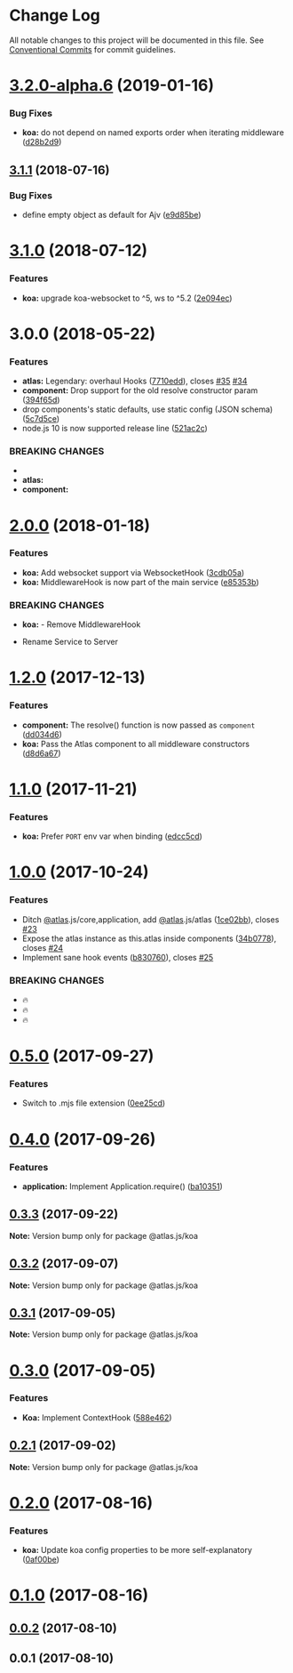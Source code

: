 # Change Log

All notable changes to this project will be documented in this file.
See [Conventional Commits](https://conventionalcommits.org) for commit guidelines.

# [3.2.0-alpha.6](https://github.com/strvcom/atlas.js/compare/@atlas.js/koa@3.2.0-alpha.5...@atlas.js/koa@3.2.0-alpha.6) (2019-01-16)


### Bug Fixes

* **koa:** do not depend on named exports order when iterating middleware ([d28b2d9](https://github.com/strvcom/atlas.js/commit/d28b2d9))





<a name="3.1.1"></a>
## [3.1.1](https://github.com/strvcom/atlas.js/compare/@atlas.js/koa@3.1.0...@atlas.js/koa@3.1.1) (2018-07-16)


### Bug Fixes

* define empty object as default for Ajv ([e9d85be](https://github.com/strvcom/atlas.js/commit/e9d85be))




<a name="3.1.0"></a>
# [3.1.0](https://github.com/strvcom/atlas.js/compare/@atlas.js/koa@3.0.0...@atlas.js/koa@3.1.0) (2018-07-12)


### Features

* **koa:** upgrade koa-websocket to ^5, ws to ^5.2 ([2e094ec](https://github.com/strvcom/atlas.js/commit/2e094ec))




<a name="3.0.0"></a>
# 3.0.0 (2018-05-22)


### Features

* **atlas:** Legendary: overhaul Hooks ([7710edd](https://github.com/strvcom/atlas.js/commit/7710edd)), closes [#35](https://github.com/strvcom/atlas.js/issues/35) [#34](https://github.com/strvcom/atlas.js/issues/34)
* **component:** Drop support for the old resolve constructor param ([394f65d](https://github.com/strvcom/atlas.js/commit/394f65d))
* drop components's static defaults, use static config (JSON schema) ([5c7d5ce](https://github.com/strvcom/atlas.js/commit/5c7d5ce))
* node.js 10 is now supported release line ([521ac2c](https://github.com/strvcom/atlas.js/commit/521ac2c))


### BREAKING CHANGES

* 
* **atlas:** 
* **component:** 




<a name="2.0.0"></a>
# [2.0.0](https://github.com/strvcom/atlas.js/compare/@atlas.js/koa@1.2.0...@atlas.js/koa@2.0.0) (2018-01-18)


### Features

* **koa:** Add websocket support via WebsocketHook ([3cdb05a](https://github.com/strvcom/atlas.js/commit/3cdb05a))
* **koa:** MiddlewareHook is now part of the main service ([e85353b](https://github.com/strvcom/atlas.js/commit/e85353b))


### BREAKING CHANGES

* **koa:** - Remove MiddlewareHook
- Rename Service to Server




<a name="1.2.0"></a>
# [1.2.0](https://github.com/strvcom/atlas.js/compare/@atlas.js/koa@1.1.1...@atlas.js/koa@1.2.0) (2017-12-13)


### Features

* **component:** The resolve() function is now passed as `component` ([dd034d6](https://github.com/strvcom/atlas.js/commit/dd034d6))
* **koa:** Pass the Atlas component to all middleware constructors ([d8d6a67](https://github.com/strvcom/atlas.js/commit/d8d6a67))




<a name="1.1.0"></a>
# [1.1.0](https://github.com/strvcom/atlas.js/compare/@atlas.js/koa@1.0.0...@atlas.js/koa@1.1.0) (2017-11-21)


### Features

* **koa:** Prefer `PORT` env var when binding ([edcc5cd](https://github.com/strvcom/atlas.js/commit/edcc5cd))




<a name="1.0.0"></a>
# [1.0.0](https://github.com/strvcom/atlas.js/compare/@atlas.js/koa@0.5.0...@atlas.js/koa@1.0.0) (2017-10-24)


### Features

* Ditch [@atlas](https://github.com/atlas).js/core,application, add [@atlas](https://github.com/atlas).js/atlas ([1ce02bb](https://github.com/strvcom/atlas.js/commit/1ce02bb)), closes [#23](https://github.com/strvcom/atlas.js/issues/23)
* Expose the atlas instance as this.atlas inside components ([34b0778](https://github.com/strvcom/atlas.js/commit/34b0778)), closes [#24](https://github.com/strvcom/atlas.js/issues/24)
* Implement sane hook events ([b830760](https://github.com/strvcom/atlas.js/commit/b830760)), closes [#25](https://github.com/strvcom/atlas.js/issues/25)


### BREAKING CHANGES

* 🔥
* 🔥
* 🔥




<a name="0.5.0"></a>
# [0.5.0](https://github.com/strvcom/atlas.js/compare/@atlas.js/koa@0.4.0...@atlas.js/koa@0.5.0) (2017-09-27)


### Features

* Switch to .mjs file extension ([0ee25cd](https://github.com/strvcom/atlas.js/commit/0ee25cd))




<a name="0.4.0"></a>
# [0.4.0](https://github.com/strvcom/atlas.js/compare/@atlas.js/koa@0.3.3...@atlas.js/koa@0.4.0) (2017-09-26)


### Features

* **application:** Implement Application.require() ([ba10351](https://github.com/strvcom/atlas.js/commit/ba10351))




<a name="0.3.3"></a>
## [0.3.3](https://github.com/strvcom/atlas.js/compare/@atlas.js/koa@0.3.2...@atlas.js/koa@0.3.3) (2017-09-22)




**Note:** Version bump only for package @atlas.js/koa

<a name="0.3.2"></a>
## [0.3.2](https://github.com/strvcom/atlas.js/compare/@atlas.js/koa@0.3.1...@atlas.js/koa@0.3.2) (2017-09-07)




**Note:** Version bump only for package @atlas.js/koa

<a name="0.3.1"></a>
## [0.3.1](https://github.com/strvcom/atlas.js/compare/@atlas.js/koa@0.3.0...@atlas.js/koa@0.3.1) (2017-09-05)




**Note:** Version bump only for package @atlas.js/koa

<a name="0.3.0"></a>
# [0.3.0](https://github.com/strvcom/atlas.js/compare/@atlas.js/koa@0.2.1...@atlas.js/koa@0.3.0) (2017-09-05)


### Features

* **Koa:** Implement ContextHook ([588e462](https://github.com/strvcom/atlas.js/commit/588e462))




<a name="0.2.1"></a>
## [0.2.1](https://github.com/strvcom/atlas.js/compare/@atlas.js/koa@0.2.0...@atlas.js/koa@0.2.1) (2017-09-02)




**Note:** Version bump only for package @atlas.js/koa

<a name="0.2.0"></a>
# [0.2.0](https://github.com/strvcom/atlas.js/compare/@atlas.js/koa@0.1.0...@atlas.js/koa@0.2.0) (2017-08-16)


### Features

* **koa:** Update koa config properties to be more self-explanatory ([0af00be](https://github.com/strvcom/atlas.js/commit/0af00be))




<a name="0.1.0"></a>
# [0.1.0](https://github.com/strvcom/atlas.js/compare/@atlas.js/koa@0.0.2...@atlas.js/koa@0.1.0) (2017-08-16)




<a name="0.0.2"></a>
## [0.0.2](https://github.com/strvcom/atlas.js/compare/@atlas.js/koa@0.0.1...@atlas.js/koa@0.0.2) (2017-08-10)




<a name="0.0.1"></a>
## 0.0.1 (2017-08-10)
